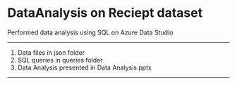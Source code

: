 # DataAnalysis on Reciept dataset

Performed data analysis using SQL on Azure Data Studio

------------------------------------------------------
1. Data files in json folder
2. SQL queries in queries folder
3. Data Analysis presented in Data Analysis.pptx
------------------------------------------------------
